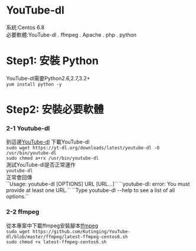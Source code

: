 # YouTube-dl
系統:Centos 6.8<br/>
必要軟體:YouTube-dl . ffmpeg . Apache . php . python<br>

<h1>Step1: 安裝 Python</h1>
YouTube-dl需要Python2.6,2.7,3.2+<br>
<code>yum install python -y</code><br>

<h1>Step2: 安裝必要軟體</h1>
<h3>2-1 Youtube-dl</h3>
到這邊<a href="https://rg3.github.io/youtube-dl/download.html">YouTube-dl</a> 下載YouTube-dl<br>
<code>sudo wget https://yt-dl.org/downloads/latest/youtube-dl -O /usr/bin/youtube-dl</code><br>
<code>sudo chmod a+rx /usr/bin/youtube-dl</code><br>
測試YouTube-dl是否正常運作<br>
<code>youtube-dl</code><br>
正常會回傳<br>
``Usage: youtube-dl [OPTIONS] URL [URL...]``
``youtube-dl: error: You must provide at least one URL.``
``Type youtube-dl --help to see a list of all options.``
<h3>2-2 ffmpeg</h3>
從本專案中下載ffmpeg安裝腳本<a href="https://github.com/Kutinging/YouTube-dl/blob/master/ffmpeg/latest-ffmpeg-centos6.sh">ffmpeg</a><br>
<code>sudo wget https://github.com/Kutinging/YouTube-dl/blob/master/ffmpeg/latest-ffmpeg-centos6.sh</code><br>
<code>sudo chmod +x latest-ffmpeg-centos6.sh</code><br>
